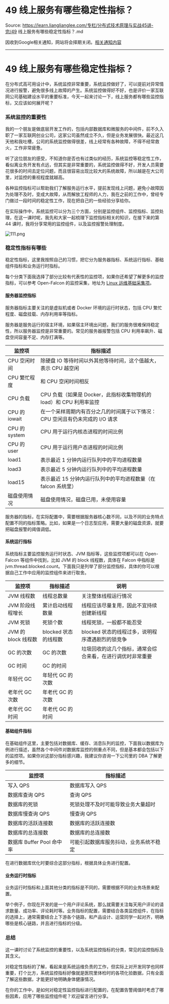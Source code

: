 # 49 线上服务有哪些稳定性指标？ 

Source: https://learn.lianglianglee.com/专栏/分布式技术原理与实战45讲-完/49 线上服务有哪些稳定性指标？.md

因收到Google相关通知，网站将会择期关闭。[相关通知内容](https://lumendatabase.org/notices/44265620)

---

# 49 线上服务有哪些稳定性指标？

在分布式高可用设计中，系统监控非常重要，系统监控做好了，可以提前对异常情况进行报警，避免很多线上故障的产生。系统监控做得好不好，也是评价一家互联网公司基础建设水平的重要标准，今天一起来讨论一下，线上服务都有哪些监控指标，又应该如何展开呢？

### 系统监控的重要性

我的一个朋友是做底层开发工作的，包括内部数据库和微服务的中间件，前不久入职了一家互联网创业公司，这家公司虽然成立不久，但是业务发展很快。最近这几天他和我吐槽，公司的系统监控做得很差，线上经常有各种故障，不得不经常救火，工作非常疲惫。

听了这位朋友的感受，不知道你是否也有过类似的经历，系统监控等稳定性工作，看似离业务开发有点远，但其实是非常重要的，系统监控做得不好，开发人员需要花很多的时间去定位问题，而且很容易出现比较大的系统故障，所以越是在大公司里，对监控的重视程度就越高。

各种监控指标可以帮助我们了解服务运行水平，提前发现线上问题，避免小故障因为处理不及时，变成大故障，从而解放工程师的人力，我在之前的工作中，曾经专门做过一段时间的稳定性工作，现在把自己的一些经验分享给你。

在实际操作中，系统监控可以分为三个方面，分别是监控组件、监控指标、监控处理，在这一课时呢，我先和大家一起梳理下监控指标相关的知识，在接下来的第 44 课时，我将分享常用的监控组件，以及监控报警处理制度。

![111.png](assets/Ciqc1F9OHOCABggYAACzozG1UAY427.png)

### 稳定性指标有哪些

稳定性指标，这里我按照自己的习惯，把它分为服务器指标、系统运行指标、基础组件指标和业务运行时指标。

每个分类下面我选择了部分比较有代表性的监控项，如果你还希望了解更多的监控指标，可以参考 Open-Falcon 的监控采集，地址为 [Linux 运维基础采集项](https://book.open-falcon.org/zh/faq/linux-metrics.html)。

#### 服务器监控指标

服务器指标主要关注的是虚拟机或者 Docker 环境的运行时状态，包括 CPU 繁忙程度、磁盘挂载、内存利用率等指标。

服务器是服务运行的宿主环境，如果宿主环境出问题，我们的服务很难保持稳定性，所以服务器监控是非常重要的。常见的服务器报警包括 CPU 利用率飙升、磁盘空间容量不足、内存打满等。

| **监控项** | **指标描述** |
| --- | --- |
| CPU 空闲时间 | 除硬盘 IO 等待时间以外其他等待时间，这个值越大，表示 CPU 越空闲 |
| CPU 繁忙程度 | 和 CPU 空闲时间相反 |
| CPU 负载 | CPU 负载（如果是 Docker，此指标收集物理机的 load）和 CPU 利用率监控 |
| CPU 的 iowait | 在一个采样周期内有百分之几的时间属于以下情况：CPU 空闲且有仍未完成的 I/O 请求 |
| CPU 的 system | CPU 用于运行内核态进程的时间比例 |
| CPU 的 user | CPU 用于运行用户态进程的时间比例 |
| load1 | 表示最近 1 分钟内运行队列中的平均进程数量 |
| load3 | 表示最近 5 分钟内运行队列中的平均进程数量 |
| load15 | 表示最近 15 分钟内运行队列中的平均进程数量（在 falcon 系统里） |
| 磁盘使用情况 | 磁盘使用情况，磁盘已用，未使用容量 |

服务器的指标，在实际配置中，需要根据服务器核心数不同，以及不同的业务特点配置不同的指标策略。比如，如果是一个日志型应用，需要大量的磁盘资源，就要把磁盘报警的阈值调低。

#### 系统运行指标

系统指标主要监控服务运行时状态、JVM 指标等，这些监控项都可以在 Open-Falcon 等组件中找到，比如 JVM 的 block 线程数，具体在 Falcon 中指标是 jvm.thread.blocked.count。下面我只是列举了部分监控指标，具体的你可以根据自己工作中应用的监控组件来进行取舍。

| **监控项** | **指标描述** | **说明** |
| --- | --- | --- |
| JVM 线程数 | 线程总数量 | 关注整体线程运行情况 |
| JVM 阶段线程增长 | 累计启动线程数量 | 线程应该尽量复用，因此不宜持续创建新线程 |
| JVM 死锁 | 死锁个数 | 线程死锁，一般都不能忍受 |
| JVM 的 block 线程数 | blocked 状态的线程数 | blocked 状态的线程过多，说明程序遭遇剧烈的锁竞争 |
| GC 的次数 | GC 的次数 | 垃圾回收的这几个指标，通常会综合来看，在进行调优时非常重要 |
| GC 时间 | GC 的时间 |  |
| 年轻代 GC | 年轻代 GC 的次数 |  |
| 老年代 GC 次数 | 年老代 GC 的次数 |  |
| 老年代 GC 时间 | 年老代 GC 的时间 |  |

#### 基础组件指标

在基础组件这里，主要包括对数据库、缓存、消息队列的监控，下面我以数据库为例进行描述，虽然各个中间件对数据库监控的侧重点不同，但是基本都会包括以下的监控项。如果你对这部分指标感兴趣，我建议你咨询一下公司里的 DBA 了解更多的细节。

| **监控项** | **指标描述** |
| --- | --- |
| 写入 QPS | 数据库写入 QPS |
| 数据库查询 QPS | 查询 QPS |
| 数据库的死锁 | 死锁处理不及时可能导致业务大量超时 |
| 数据库慢查询 QPS | 慢查询 QPS |
| 数据库的活跃连接数 | 数据库的活跃连接数 |
| 数据库的总连接数 | 数据库的总连接数 |
| 数据库 Buffer Pool 命中率 | 可能引起数据库服务抖动，业务系统不稳定 |

在进行数据库优化时要综合这部分指标，根据具体业务进行配置。

#### 业务运行时指标

业务运行时指标和上面其他分类的指标是不同的，需要根据不同的业务场景来配置。

举个例子，你现在开发的是一个用户评论系统，那么就需要关注每天用户评论的请求数量、成功率、评论耗时等。业务指标的配置，需要结合各类监控组件，在指标的选择上，通常需要结合上下游各个链路，和产品设计、运营同学一起对齐，明确哪些是核心链路，并且进行指标的分级。

### 总结

这一课时讨论了系统监控的重要性，以及系统监控指标的分类，常见的监控指标及其含义。

对稳定性指标的了解，看起来是系统运维负责的工作，但实际上对开发同学也同样重要，打个比方，系统监控指标好像就是医院里体检时的各项化验数据，只有全面了解这些数据，才能更好地明确身体健康情况。

在你的工作中，是如何对稳定性监控指标进行配置的，在配置告警阈值时考虑了哪些因素，应用了哪些监控组件呢？欢迎留言进行分享。